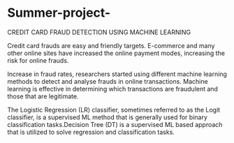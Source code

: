 # Summer-project-
CREDIT CARD FRAUD DETECTION USING MACHINE LEARNING

Credit card frauds are easy and friendly targets. E-commerce and many other online sites have increased the online payment modes, increasing the risk for online frauds. 

Increase in fraud rates, researchers started using different machine learning methods to detect and analyse frauds in online transactions.
Machine learning is effective in determining which transactions are fraudulent and those that are legitimate.

The Logistic Regression (LR) classifier, sometimes referred to as the Logit classifier, is a supervised ML method that is generally used for binary classification tasks.Decision Tree (DT) is a supervised ML based approach that is utilized to solve regression and classification tasks.
 

